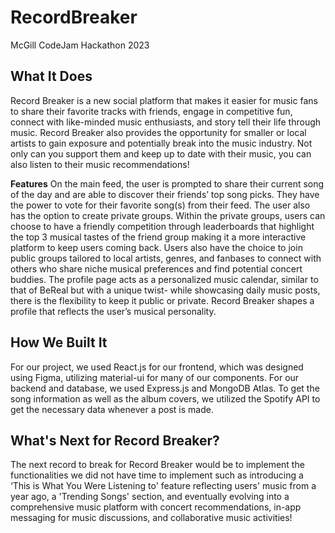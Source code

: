 # RecordBreaker
McGill CodeJam Hackathon 2023
## What It Does
Record Breaker is a new social platform that makes it easier for music fans to share their favorite tracks with friends, engage in competitive fun, connect with like-minded music enthusiasts, and story tell their life through music. Record Breaker also provides the opportunity for smaller or local artists to gain exposure and potentially break into the music industry. Not only can you support them and keep up to date with their music, you can also listen to their music recommendations!

**Features** 
On the main feed, the user is prompted to share their current song of the day and are able to discover their friends’ top song picks. They have the power to vote for their favorite song(s) from their feed. The user also has the option to create private groups. Within the private groups, users can choose to have a friendly competition through leaderboards that highlight the top 3 musical tastes of the friend group making it a more interactive platform to keep users coming back. Users also have the choice to join public groups tailored to local artists, genres, and fanbases to connect with others who share niche musical preferences and find potential concert buddies. The profile page acts as a personalized music calendar, similar to that of BeReal but with a unique twist- while showcasing daily music posts, there is the flexibility to keep it public or private. Record Breaker shapes a profile that reflects the user’s musical personality.

## How We Built It
For our project, we used React.js for our frontend, which was designed using Figma, utilizing material-ui for many of our components. For our backend and database, we used Express.js and MongoDB Atlas. To get the song information as well as the album covers, we utilized the Spotify API to get the necessary data whenever a post is made.

## What's Next for Record Breaker?
The next record to break for Record Breaker would be to implement the functionalities we did not have time to implement such as introducing a ‘This is What You Were Listening to' feature reflecting users' music from a year ago, a 'Trending Songs' section, and eventually evolving into a comprehensive music platform with concert recommendations, in-app messaging for music discussions, and collaborative music activities!
